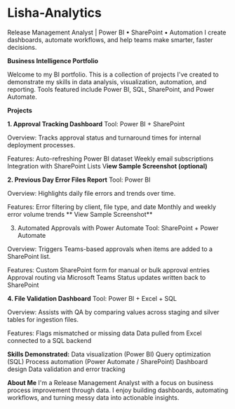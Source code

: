 # Lisha-Analytics
Release Management Analyst | Power BI • SharePoint • Automation I create dashboards, automate workflows, and help teams make smarter, faster decisions.

**Business Intelligence Portfolio**

Welcome to my BI portfolio. This is a collection of projects I've created to demonstrate my skills in data analysis, visualization, automation, and reporting. Tools featured include Power BI, SQL, SharePoint, and Power Automate.

**Projects**

**1. Approval Tracking Dashboard**
Tool: Power BI + SharePoint

Overview: Tracks approval status and turnaround times for internal deployment processes.

Features:
  Auto-refreshing Power BI dataset
  Weekly email subscriptions
  Integration with SharePoint Lists
  V**iew Sample Screenshot (optional)**

**2. Previous Day Error Files Report**
Tool: Power BI

Overview: Highlights daily file errors and trends over time.

Features:
  Error filtering by client, file type, and date
  Monthly and weekly error volume trends
**  View Sample Screenshot**

3. Automated Approvals with Power Automate
Tool: SharePoint + Power Automate

Overview: Triggers Teams-based approvals when items are added to a SharePoint list.

Features:
  Custom SharePoint form for manual or bulk approval entries
  Approval routing via Microsoft Teams
  Status updates written back to SharePoint

**4. File Validation Dashboard**
Tool: Power BI + Excel + SQL

Overview: Assists with QA by comparing values across staging and silver tables for ingestion files.

Features:
  Flags mismatched or missing data
  Data pulled from Excel connected to a SQL backend

**Skills Demonstrated:**
Data visualization (Power BI)
Query optimization (SQL)
Process automation (Power Automate / SharePoint)
Dashboard design
Data validation and error tracking

**About Me**
I'm a Release Management Analyst with a focus on business process improvement through data. I enjoy building dashboards, automating workflows, and turning messy data into actionable insights.
